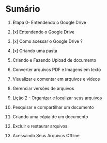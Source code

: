 # Sumário

1. Etapa 0- Entendendo o Google Drive

  1. [x] Entendendo o Google Drive
  2. [x] Como acessar o Google Drive ?
  3. [x] Criando uma pasta
  4. Criando e Fazendo Upload de documento
  5. Converter arquivos PDF e Imagens em texto
  6. Visualizar e comentar em arquivos e videos
  7. Gerenciar versões de arquivos

2. Lição 2 - Organizar e localizar seus arquivos

  1. Pesquisar e compartilhar um documento
  2. Criando uma cópia de um documento
  3. Excluir e restaurar arquivos
  4. Acessando Seus Arquivos Offline
